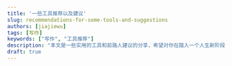 ```yaml
---
title: '一些工具推荐以及建议'
slug: recommendations-for-some-tools-and-suggestions
authors: [jiajiewu]
tags: [写作]
keywords: ["写作", "工具推荐"]
description: "本文是一些实用的工具和前路人建议的分享，希望对你在踏入一个人生新阶段有所帮助。"
draft: true
---
```

